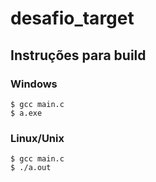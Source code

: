 # desafio_target
## Instruções para build
### Windows
`$ gcc main.c`<br>
`$ a.exe`<br>
### Linux/Unix
`$ gcc main.c`<br>
`$ ./a.out`<br>
